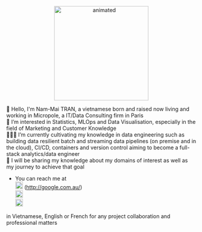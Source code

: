 <p align="center">
<img src="https://i0.wp.com/media1.giphy.com/media/3o7TKMt1VVNkHV2PaE/giphy.gif" width="250" height="250" alt="animated"/>
</p>

👋 Hello, I'm Nam-Mai TRAN, a vietnamese born and raised now living and working in Micropole, a IT/Data Consulting firm in Paris <br>
👀 I’m interested in Statistics, MLOps and Data Visualisation, especially in the field of Marketing and Customer Knowledge <br>
👩🏽‍💻 I’m currently cultivating my knowledge in data engineering such as building data resilient batch and streaming data pipelines (on premise and in the cloud), CI/CD, containers and version control aiming to become a full-stack analytics/data engineer <br>
🦾 I will be sharing my knowledge about my domains of interest as well as my journey to achieve that goal <br>

* You can reach me at <br>
<img src="https://img.icons8.com/fluency/48/000000/linkedin.png" width="20" height="20"/> (http://google.com.au/)  <br>
<img src="https://img.icons8.com/color/48/000000/twitter--v1.png" width="20" height="20"/> <br>
<img src="https://img.icons8.com/color/48/000000/new-post.png" width="20" height="20"/> <br>

in Vietnamese, English or French for any project collaboration and professional matters <br>

<!---
trannammai/trannammai is a ✨ special ✨ repository because its `README.md` (this file) appears on your GitHub profile.
You can click the Preview link to take a look at your changes.
--->
